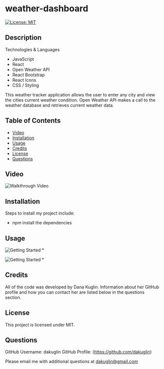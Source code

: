 # weather-dashboard

[![License: MIT](https://img.shields.io/badge/License-MIT-yellow.svg)](https://opensource.org/licenses/MIT)


## Description 

Technologies & Languages 
* JavaScript
* React 
* Open Weather API
* React Bootstrap
* React Icons 
* CSS / Styling

This weather tracker application allows the user to enter any city and view the cities current weather condition. Open Weather API makes a call to the weather database and retrieves current weather data. 


## Table of Contents 

* [Video](#video)
* [Installation](#installation)
* [Usage](#usage)
* [Credits](#credits)
* [License](#license)
* [Questions](#questions)


## Video



![Walkthrough Video](./.gif)


## Installation

Steps to install my project include:
* npm install the dependencies 


## Usage 

![Getting Started](./pictures/.PNG)
* 

![Getting Started](./pictures/.PNG)
* 


## Credits

All of the code was developed by Dana Kuglin. Information about her GitHub profile and how you can contact her are listed below in the questions section.  

## License

This project is licensed under MIT.

## Questions

GitHub Username: dakuglin
GitHub Profile: (https://github.com/dakuglin)

Please email me with additional questions at dakuglin@gmail.com  
